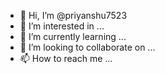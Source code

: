 - 👋 Hi, I’m @priyanshu7523
- 👀 I’m interested in ...
- 🌱 I’m currently learning ...
- 💞️ I’m looking to collaborate on ...
- 📫 How to reach me ...

<!---
priyanshu7523/priyanshu7523 is a ✨ special ✨ repository because its `README.md` (this file) appears on your GitHub profile.
You can click the Preview link to take a look at your changes.
-
